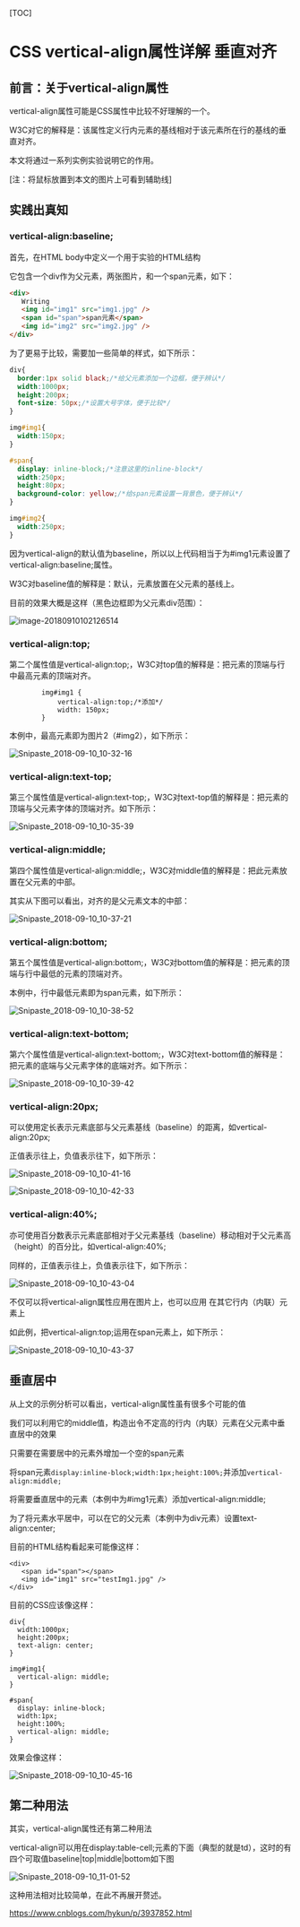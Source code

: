 [TOC]



# CSS vertical-align属性详解 垂直对齐

## 前言：关于vertical-align属性

vertical-align属性可能是CSS属性中比较不好理解的一个。

W3C对它的解释是：该属性定义行内元素的基线相对于该元素所在行的基线的垂直对齐。

本文将通过一系列实例实验说明它的作用。

[注：将鼠标放置到本文的图片上可看到辅助线]

## 实践出真知

### vertical-align:baseline;

首先，在HTML body中定义一个用于实验的HTML结构

它包含一个div作为父元素，两张图片，和一个span元素，如下：

```html
<div>
   Writing
   <img id="img1" src="img1.jpg" />
   <span id="span">span元素</span>
   <img id="img2" src="img2.jpg" />
</div>
```

为了更易于比较，需要加一些简单的样式，如下所示：

```css
div{
  border:1px solid black;/*给父元素添加一个边框，便于辨认*/
  width:1000px;
  height:200px;
  font-size: 50px;/*设置大号字体，便于比较*/
}

img#img1{
  width:150px;
}

#span{
  display: inline-block;/*注意这里的inline-block*/
  width:250px;
  height:80px;
  background-color: yellow;/*给span元素设置一背景色，便于辨认*/
}

img#img2{
  width:250px;
} 
```

因为vertical-align的默认值为baseline，所以以上代码相当于为#img1元素设置了vertical-align:baseline;属性。

W3C对baseline值的解释是：默认，元素放置在父元素的基线上。

目前的效果大概是这样（黑色边框即为父元素div范围）：

![image-20180910102126514](image-201809101021/Snipaste_2018-09-10_10-26-37.png)

### vertical-align:top;

第二个属性值是vertical-align:top;，W3C对top值的解释是：把元素的顶端与行中最高元素的顶端对齐。

```
        img#img1 {
            vertical-align:top;/*添加*/
            width: 150px;
        }
```

本例中，最高元素即为图片2（#img2），如下所示：

![Snipaste_2018-09-10_10-32-16](image-201809101021/Snipaste_2018-09-10_10-32-16.png)

### vertical-align:text-top;

第三个属性值是vertical-align:text-top;，W3C对text-top值的解释是：把元素的顶端与父元素字体的顶端对齐。如下所示：

![Snipaste_2018-09-10_10-35-39](image-201809101021/Snipaste_2018-09-10_10-35-39.png)

### vertical-align:middle;

第四个属性值是vertical-align:middle;，W3C对middle值的解释是：把此元素放置在父元素的中部。

其实从下图可以看出，对齐的是父元素文本的中部：

![Snipaste_2018-09-10_10-37-21](image-201809101021/Snipaste_2018-09-10_10-37-21.png)

### vertical-align:bottom;

第五个属性值是vertical-align:bottom;，W3C对bottom值的解释是：把元素的顶端与行中最低的元素的顶端对齐。

本例中，行中最低元素即为span元素，如下所示：

![Snipaste_2018-09-10_10-38-52](image-201809101021/Snipaste_2018-09-10_10-38-52.png)

### vertical-align:text-bottom;

第六个属性值是vertical-align:text-bottom;，W3C对text-bottom值的解释是：把元素的底端与父元素字体的底端对齐。如下所示：

![Snipaste_2018-09-10_10-39-42](image-201809101021/Snipaste_2018-09-10_10-39-42.png)

### vertical-align:20px;

可以使用定长表示元素底部与父元素基线（baseline）的距离，如vertical-align:20px;

正值表示往上，负值表示往下，如下所示：

![Snipaste_2018-09-10_10-41-16](image-201809101021/Snipaste_2018-09-10_10-41-16.png)

![Snipaste_2018-09-10_10-42-33](image-201809101021/Snipaste_2018-09-10_10-42-33.png)

### vertical-align:40%;

亦可使用百分数表示元素底部相对于父元素基线（baseline）移动相对于父元素高（height）的百分比，如vertical-align:40%;

同样的，正值表示往上，负值表示往下，如下所示：

![Snipaste_2018-09-10_10-43-04](image-201809101021/Snipaste_2018-09-10_10-43-04.png)

不仅可以将vertical-align属性应用在图片上，也可以应用 在其它行内（内联）元素上

如此例，把vertical-align:top;运用在span元素上，如下所示：

![Snipaste_2018-09-10_10-43-37](image-201809101021/Snipaste_2018-09-10_10-43-37.png)

## 垂直居中

从上文的示例分析可以看出，vertical-align属性虽有很多个可能的值

我们可以利用它的middle值，构造出令不定高的行内（内联）元素在父元素中垂直居中的效果

只需要在需要居中的元素外增加一个空的span元素

将span元素`display:inline-block;width:1px;height:100%;`并添加`vertical-align:middle;`

将需要垂直居中的元素（本例中为#img1元素）添加vertical-align:middle;

为了将元素水平居中，可以在它的父元素（本例中为div元素）设置text-align:center;

目前的HTML结构看起来可能像这样：

```
<div>
   <span id="span"></span>
   <img id="img1" src="testImg1.jpg" />
</div>
```

目前的CSS应该像这样：

```
div{
  width:1000px;
  height:200px;
  text-align: center;
}

img#img1{
  vertical-align: middle;
}

#span{
  display: inline-block; 
  width:1px;
  height:100%;
  vertical-align: middle;
}
```

效果会像这样：

![Snipaste_2018-09-10_10-45-16](image-201809101021/Snipaste_2018-09-10_10-45-16.png)

## 第二种用法

其实，vertical-align属性还有第二种用法

vertical-align可以用在display:table-cell;元素的下面（典型的就是td），这时的有四个可取值baseline|top|middle|bottom如下图

![Snipaste_2018-09-10_11-01-52](image-201809101021/Snipaste_2018-09-10_11-01-52.png)

这种用法相对比较简单，在此不再展开赘述。



https://www.cnblogs.com/hykun/p/3937852.html